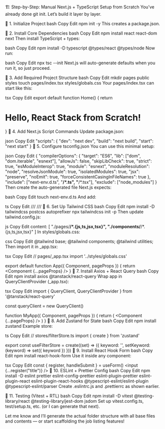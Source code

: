 🏗️ Step-by-Step: Manual Next.js + TypeScript Setup from Scratch
You’ve already done git init. Let’s build it layer by layer.

🔹 1. Initialize Project
bash
Copy
Edit
npm init -y
This creates a package.json.

🔹 2. Install Core Dependencies
bash
Copy
Edit
npm install react react-dom next
Then install TypeScript + types:

bash
Copy
Edit
npm install -D typescript @types/react @types/node
Now run:

bash
Copy
Edit
npx tsc --init
Next.js will auto-generate defaults when you run it, so just proceed.

🔹 3. Add Required Project Structure
bash
Copy
Edit
mkdir pages public styles
touch pages/index.tsx styles/globals.css
Your pages/index.tsx can start like this:

tsx
Copy
Edit
export default function Home() {
  return <h1>Hello, React Stack from Scratch!</h1>
}
🔹 4. Add Next.js Script Commands
Update package.json:

json
Copy
Edit
"scripts": {
  "dev": "next dev",
  "build": "next build",
  "start": "next start"
}
🔹 5. Configure tsconfig.json
You can use this minimal setup:

json
Copy
Edit
{
  "compilerOptions": {
    "target": "ES6",
    "lib": ["dom", "dom.iterable", "esnext"],
    "allowJs": false,
    "skipLibCheck": true,
    "strict": true,
    "esModuleInterop": true,
    "module": "esnext",
    "moduleResolution": "node",
    "resolveJsonModule": true,
    "isolatedModules": true,
    "jsx": "preserve",
    "noEmit": true,
    "forceConsistentCasingInFileNames": true
  },
  "include": ["next-env.d.ts", "**/*.ts", "**/*.tsx"],
  "exclude": ["node_modules"]
}
Then create the auto-generated file Next.js expects:

bash
Copy
Edit
touch next-env.d.ts
And add:

ts
Copy
Edit
/// <reference types="next" />
/// <reference types="next/types/global" />
🔹 6. Set Up Tailwind CSS
bash
Copy
Edit
npm install -D tailwindcss postcss autoprefixer
npx tailwindcss init -p
Then update tailwind.config.js:

js
Copy
Edit
content: [
  "./pages/**/*.{js,ts,jsx,tsx}",
  "./components/**/*.{js,ts,jsx,tsx}"
]
In styles/globals.css:

css
Copy
Edit
@tailwind base;
@tailwind components;
@tailwind utilities;
Then import it in _app.tsx:

tsx
Copy
Edit
// pages/_app.tsx
import '../styles/globals.css'

export default function App({ Component, pageProps }) {
  return <Component {...pageProps} />
}
🔹 7. Install Axios + React Query
bash
Copy
Edit
npm install axios @tanstack/react-query
Wrap app in QueryClientProvider (_app.tsx):

tsx
Copy
Edit
import { QueryClient, QueryClientProvider } from '@tanstack/react-query'

const queryClient = new QueryClient()

function MyApp({ Component, pageProps }) {
  return (
    <QueryClientProvider client={queryClient}>
      <Component {...pageProps} />
    </QueryClientProvider>
  )
}
🔹 8. Add Zustand for State
bash
Copy
Edit
npm install zustand
Example store:

ts
Copy
Edit
// stores/filterStore.ts
import { create } from 'zustand'

export const useFilterStore = create((set) => ({
  keyword: '',
  setKeyword: (keyword) => set({ keyword })
}))
🔹 9. Install React Hook Form
bash
Copy
Edit
npm install react-hook-form
Use it inside any component:

tsx
Copy
Edit
const { register, handleSubmit } = useForm()
<input {...register("title")} />
🔹 10. ESLint + Prettier Config
bash
Copy
Edit
npm install -D eslint prettier eslint-config-prettier eslint-plugin-prettier eslint-plugin-react eslint-plugin-react-hooks @typescript-eslint/eslint-plugin @typescript-eslint/parser
Create .eslintrc.js and .prettierrc as shown earlier.

🔹 11. Testing (Vitest + RTL)
bash
Copy
Edit
npm install -D vitest @testing-library/react @testing-library/jest-dom jsdom
Set up vitest.config.ts, test/setup.ts, etc. (or I can generate that next).

Let me know and I’ll generate the actual folder structure with all base files and contents — or start scaffolding the job listing features!
